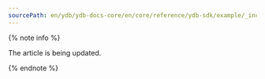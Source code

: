 ```yaml
---
sourcePath: en/ydb/ydb-docs-core/en/core/reference/ydb-sdk/example/_includes/auxilary/addition.md
---
```

{% note info %}

The article is being updated.

{% endnote %}

